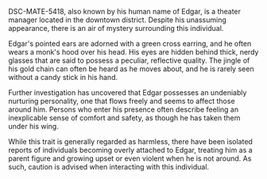 DSC-MATE-5418, also known by his human name of Edgar, is a theater manager located in the downtown district. Despite his unassuming appearance, there is an air of mystery surrounding this individual.

Edgar's pointed ears are adorned with a green cross earring, and he often wears a monk's hood over his head. His eyes are hidden behind thick, nerdy glasses that are said to possess a peculiar, reflective quality. The jingle of his gold chain can often be heard as he moves about, and he is rarely seen without a candy stick in his hand.

Further investigation has uncovered that Edgar possesses an undeniably nurturing personality, one that flows freely and seems to affect those around him. Persons who enter his presence often describe feeling an inexplicable sense of comfort and safety, as though he has taken them under his wing.

While this trait is generally regarded as harmless, there have been isolated reports of individuals becoming overly attached to Edgar, treating him as a parent figure and growing upset or even violent when he is not around. As such, caution is advised when interacting with this individual.